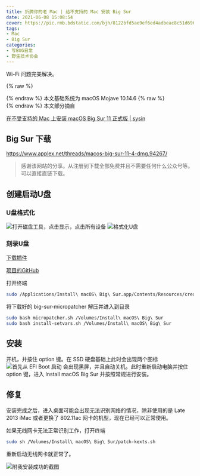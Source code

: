 ```yaml
---
title: 折腾你的老 Mac | 给不支持的 Mac 安装 Big Sur
date: 2021-06-08 15:08:54
cover: https://pic.rmb.bdstatic.com/bjh/8122bfd5ae9ef6ed4adbeac8c51d696f.jpeg
tags:
- Mac
- Big Sur
categories:
- 写BUG日常
- 野生技术协会
---
```

Wi-Fi 问题完美解决。
<!--more-->

{% raw %}<article class="message is-success"><div class="message-body">{% endraw %}
本文基础系统为 macOS Mojave 10.14.6
{% raw %}</div></article>{% endraw %}
本文部分摘自
<script type="text/javascript">
 
window.onload=function(){
		var LinkCards=document.getElementsByClassName('LinkCard');
		if(LinkCards.length != 0){
		var LinkCard=LinkCards[0];
		var link=LinkCard.href;
		var title=LinkCard.innerText;
		LinkCard.innerHTML="<style type=text/css>.LinkCard,.LinkCard:hover{text-decoration:none;border:none!important;color:inherit!important}.LinkCard{position:relative;display:block;margin:1em auto;width:390px;box-sizing:border-box;border-radius:12px;max-width:100%;overflow:hidden;color:inherit;text-decoration:none}.ztext{word-break:break-word;line-height:1.6}.LinkCard-backdrop{position:absolute;top:0;left:0;right:0;bottom:0;background-repeat:no-repeat;-webkit-filter:blur(20px);filter:blur(20px);background-size:cover;background-position:center}.LinkCard,.LinkCard:hover{text-decoration:none;border:none!important;color:inherit!important}.LinkCard-content{position:relative;display:flex;align-items:center;justify-content:space-between;padding:12px;border-radius:inherit;background-color:rgba(246,246,246,0.88)}.LinkCard-text{overflow:hidden}.LinkCard-title{display:-webkit-box;-webkit-line-clamp:2;overflow:hidden;text-overflow:ellipsis;max-height:calc(16px * 1.25 * 2);font-size:16px;font-weight:500;line-height:1.25;color:#1a1a1a}.LinkCard-meta{display:flex;margin-top:4px;font-size:14px;line-height:20px;color:#999;white-space:nowrap}.LinkCard-imageCell{margin-left:8px;border-radius:6px}.LinkCard-image{display:block;width:60px;height:auto;border-radius:inherit}</style><span class=LinkCard-backdrop style=background-image:url(https://zhstatic.zhihu.com/assets/zhihu/editor/zhihu-card-default.svg)></span><span class=LinkCard-content><span class=LinkCard-text><span class=LinkCard-title>"+title+"</span><span class=LinkCard-meta><span style=display:inline-flex;align-items:center>​<svg class="+"'Zi Zi--InsertLink'"+" fill=currentColor viewBox="+"'0 0 24 24'"+" width=17 height=17><path d="+"'M6.77 17.23c-.905-.904-.94-2.333-.08-3.193l3.059-3.06-1.192-1.19-3.059 3.058c-1.489 1.489-1.427 3.954.138 5.519s4.03 1.627 5.519.138l3.059-3.059-1.192-1.192-3.059 3.06c-.86.86-2.289.824-3.193-.08zm3.016-8.673l1.192 1.192 3.059-3.06c.86-.86 2.289-.824 3.193.08.905.905.94 2.334.08 3.194l-3.059 3.06 1.192 1.19 3.059-3.058c1.489-1.489 1.427-3.954-.138-5.519s-4.03-1.627-5.519-.138L9.786 8.557zm-1.023 6.68c.33.33.863.343 1.177.029l5.34-5.34c.314-.314.3-.846-.03-1.176-.33-.33-.862-.344-1.176-.03l-5.34 5.34c-.314.314-.3.846.03 1.177z'"+" fill-rule=evenodd></path></svg></span>"+link+"</span></span><span class=LinkCard-imageCell><img class=LinkCard-image alt=图标 src=https://sysin.org/img/logo.png></span></span>";

		for (var i = LinkCards.length - 1; i >= 1; i--) {
		LinkCard=LinkCards[i];
		title=LinkCard.innerText;
		link=LinkCard.href;
		LinkCard.innerHTML="<span class=LinkCard-backdrop style=background-image:url(https://zhstatic.zhihu.com/assets/zhihu/editor/zhihu-card-default.svg)></span><span class=LinkCard-content><span class=LinkCard-text><span class=LinkCard-title>"+title+"</span><span class=LinkCard-meta><span style=display:inline-flex;align-items:center>​<svg class="+"'Zi Zi--InsertLink'"+" fill=currentColor viewBox="+"'0 0 24 24'"+" width=17 height=17><path d="+"'M6.77 17.23c-.905-.904-.94-2.333-.08-3.193l3.059-3.06-1.192-1.19-3.059 3.058c-1.489 1.489-1.427 3.954.138 5.519s4.03 1.627 5.519.138l3.059-3.059-1.192-1.192-3.059 3.06c-.86.86-2.289.824-3.193-.08zm3.016-8.673l1.192 1.192 3.059-3.06c.86-.86 2.289-.824 3.193.08.905.905.94 2.334.08 3.194l-3.059 3.06 1.192 1.19 3.059-3.058c1.489-1.489 1.427-3.954-.138-5.519s-4.03-1.627-5.519-.138L9.786 8.557zm-1.023 6.68c.33.33.863.343 1.177.029l5.34-5.34c.314-.314.3-.846-.03-1.176-.33-.33-.862-.344-1.176-.03l-5.34 5.34c-.314.314-.3.846.03 1.177z'"+" fill-rule=evenodd></path></svg></span>"+link+"</span></span><span class=LinkCard-imageCell><img class=LinkCard-image alt=图标 src=https://sysin.org/img/logo.png></span></span>";
		}
	}
}
 
</script>

<a href="https://sysin.org/article/install-macos-11-on-unsupported-mac/" class="LinkCard">在不受支持的 Mac 上安装 macOS Big Sur 11 正式版 | sysin</a>

## Big Sur 下载

<https://www.applex.net/threads/macos-big-sur-11-4-dmg.94267/>

>感谢该网站的分享。从注册到下载全部免费并且不需要任何什么公众号等。可以直接直链下载。

## 创建启动U盘

### U盘格式化

![打开磁盘工具，点击显示，点击所有设备](https://pic.rmb.bdstatic.com/bjh/728a6b7e3ee2452f8b7674bfeb1a7856.png)
![格式化U盘](https://pic.rmb.bdstatic.com/bjh/1d987ff85f140c73e506f25da7abd488.png)

### 刻录U盘

[下载插件](https://codeload.github.com/barrykn/big-sur-micropatcher/zip/main)

[项目的GitHub](https://github.com/barrykn/big-sur-micropatcher)

打开终端

``` bash BASH
sudo /Applications/Install\ macOS\ Big\ Sur.app/Contents/Resources/createinstallmedia --volume /Volumes/upan
```

将下载好的 big-sur-micropatcher 解压并进入到目录

``` bash BASH
sudo bash micropatcher.sh /Volumes/Install\ macOS\ Big\ Sur
sudo bash install-setvars.sh /Volumes/Install\ macOS\ Big\ Sur
```

## 安装

开机，并按住 option 键。在 SSD 硬盘基础上此时会出现两个图标
![首先从 EFI Boot 启动](https://pic.rmb.bdstatic.com/bjh/e8661852879d020950f9478737049503.jpeg)
会出现黑屏，并且自动关机。此时重新启动电脑并按住 option 键，进入 Install macOS Big Sur 并按照常规进行安装。

## 修复

安装完成之后，进入桌面可能会出现无法识别网络的情况，除非使用的是 Late 2013 iMac 或者更换了 802.11ac 网卡的机型，现在已经可以正常使用。

如果无线网卡无法正常识别工作，打开终端
``` bash BASH
sudo sh /Volumes/Install\ macOS\ Big\ Sur/patch-kexts.sh
```

重新启动无线网卡就正常了。

![附我安装成功的截图](https://pic.rmb.bdstatic.com/bjh/1fc560349e0796a2cfb087062339bc5c.png)
